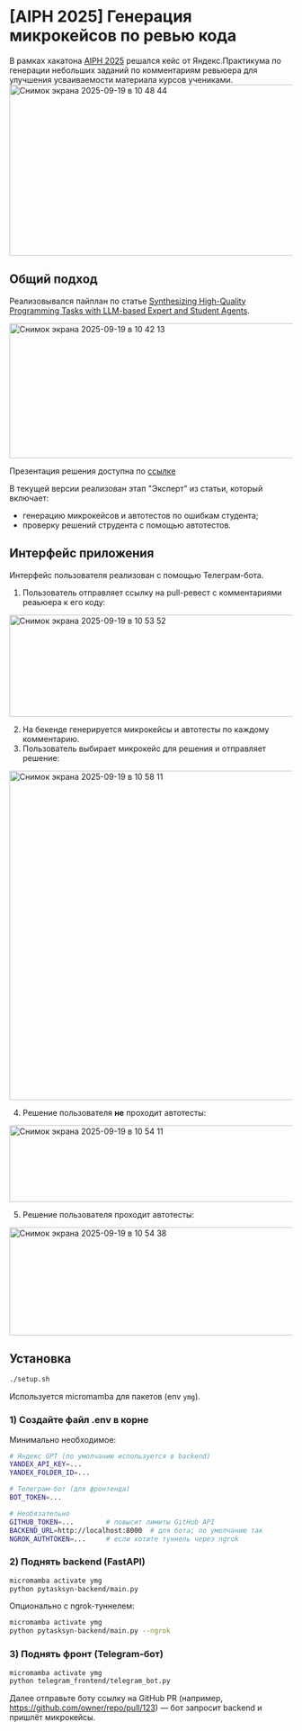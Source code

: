 # [AIPH 2025] Генерация микрокейсов по ревью кода
В рамках хакатона [AIPH 2025](https://aiproducthack.com/) решался кейс от Яндекс.Практикума по генерации небольших заданий по комментариям ревьюера для улучшения усваиваемости материала курсов учениками.
<img width="690" height="304" alt="Снимок экрана 2025-09-19 в 10 48 44" src="https://github.com/user-attachments/assets/eb1108b5-95f8-46e9-be2d-30b8ec729d94" />

## Общий подход
Реализовывался пайплан по статье [Synthesizing High-Quality Programming Tasks
with LLM-based Expert and Student Agents](https://arxiv.org/pdf/2504.07655).

<img width="547" height="240" alt="Снимок экрана 2025-09-19 в 10 42 13" src="https://github.com/user-attachments/assets/c6910974-511c-41cf-9da4-f97bc196dd7b" />

Презентация решения доступна по [ссылке](https://docs.google.com/presentation/d/1bAYlRHtAMhULJf-EfORmKhAgraGQLNVY0RvRErsilsA/edit?slide=id.p#slide=id.p)

В текущей версии реализован этап "Эксперт" из статьи, который включает:
- генерацию микрокейсов и автотестов по ошибкам студента;
- проверку решений струдента с помощью автотестов.

## Интерфейс приложения
Интерфейс пользователя реализован с помощью Телеграм-бота.

1. Пользователь отправляет ссылку на pull-ревест с комментариями реаьюера к его коду:

<img width="568" height="181" alt="Снимок экрана 2025-09-19 в 10 53 52" src="https://github.com/user-attachments/assets/4c5667c5-e5cc-47d1-8143-f7fd98d11c77" />

2. На бекенде генерируется микрокейсы и автотесты по каждому комментарию.
3. Пользователь выбирает микрокейс для решения и отправляет решение:

<img width="507" height="585" alt="Снимок экрана 2025-09-19 в 10 58 11" src="https://github.com/user-attachments/assets/aa5704d6-4afe-4273-931f-5aa7d01ed3dc" />

4. Решение пользователя **не** проходит автотесты:

<img width="561" height="136" alt="Снимок экрана 2025-09-19 в 10 54 11" src="https://github.com/user-attachments/assets/b8e2b291-fac2-49b9-9443-332e8e8ac90f" />

5. Решение пользователя проходит автотесты:

<img width="566" height="192" alt="Снимок экрана 2025-09-19 в 10 54 38" src="https://github.com/user-attachments/assets/436624cc-621b-4cec-851f-52a36d932fe7" />

## Установка

```bash
./setup.sh
```

Используется micromamba для пакетов (env `ymg`).

### 1) Создайте файл .env в корне

Минимально необходимое:

```bash
# Яндекс GPT (по умолчанию используется в backend)
YANDEX_API_KEY=... 
YANDEX_FOLDER_ID=...

# Телеграм-бот (для фронтенда)
BOT_TOKEN=...

# Необязательно
GITHUB_TOKEN=...        # повысит лимиты GitHub API
BACKEND_URL=http://localhost:8000  # для бота; по умолчанию так
NGROK_AUTHTOKEN=...     # если хотите туннель через ngrok
```

### 2) Поднять backend (FastAPI)

```bash
micromamba activate ymg
python pytasksyn-backend/main.py
```

Опционально с ngrok-туннелем:

```bash
micromamba activate ymg
python pytasksyn-backend/main.py --ngrok
```

### 3) Поднять фронт (Telegram-бот)

```bash
micromamba activate ymg
python telegram_frontend/telegram_bot.py
```

Далее отправьте боту ссылку на GitHub PR (например, https://github.com/owner/repo/pull/123) — бот запросит backend и пришлёт микрокейсы.
